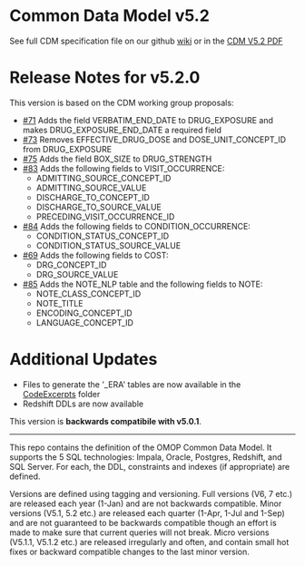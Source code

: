 Common Data Model v5.2
=================

See full CDM specification file on our github [wiki](https://github.com/OHDSI/CommonDataModel/wiki) or in the [CDM V5.2 PDF](https://github.com/OHDSI/CommonDataModel/blob/v5.2.0/OMOP_CDM_v5_2.pdf)


Release Notes for v5.2.0
=============
This version is based on the CDM working group proposals:
* [#71](https://github.com/OHDSI/CommonDataModel/issues/71) Adds the field VERBATIM_END_DATE to DRUG_EXPOSURE and makes DRUG_EXPOSURE_END_DATE a required field
* [#73](https://github.com/OHDSI/CommonDataModel/issues/73) Removes EFFECTIVE_DRUG_DOSE and DOSE_UNIT_CONCEPT_ID from DRUG_EXPOSURE
* [#75](https://github.com/OHDSI/CommonDataModel/issues/75) Adds the field BOX_SIZE to DRUG_STRENGTH
* [#83](https://github.com/OHDSI/CommonDataModel/issues/83) Adds the following fields to VISIT_OCCURRENCE:
  * ADMITTING_SOURCE_CONCEPT_ID
  * ADMITTING_SOURCE_VALUE
  * DISCHARGE_TO_CONCEPT_ID
  * DISCHARGE_TO_SOURCE_VALUE
  * PRECEDING_VISIT_OCCURRENCE_ID
* [#84](https://github.com/OHDSI/CommonDataModel/issues/84) Adds the following fields to CONDITION_OCCURRENCE:
  * CONDITION_STATUS_CONCEPT_ID
  * CONDITION_STATUS_SOURCE_VALUE
* [#69](https://github.com/OHDSI/CommonDataModel/issues/69) Adds the following fields to COST:
  * DRG_CONCEPT_ID
  * DRG_SOURCE_VALUE
* [#85](https://github.com/OHDSI/CommonDataModel/issues/85) Adds the NOTE_NLP table and the following fields to NOTE:
  * NOTE_CLASS_CONCEPT_ID
  * NOTE_TITLE
  * ENCODING_CONCEPT_ID
  * LANGUAGE_CONCEPT_ID
  
Additional Updates
==================

* Files to generate the '_ERA' tables are now available in the [CodeExcerpts](https://github.com/OHDSI/CommonDataModel/tree/master/CodeExcerpts) folder
* Redshift DDLs are now available

This version is **backwards compatibile with v5.0.1**. 


---------
  

This repo contains the definition of the OMOP Common Data Model. It supports the 5 SQL technologies: Impala, Oracle, Postgres, Redshift, and SQL Server. For each, the DDL, constraints and indexes (if appropriate) are defined. 


Versions are defined using tagging and versioning. Full versions (V6, 7 etc.) are released each year (1-Jan) and are not backwards compatible. Minor versions (V5.1, 5.2 etc.) are released each quarter (1-Apr, 1-Jul and 1-Sep) and are not guaranteed to be backwards compatible though an effort is made to make sure that current queries will not break. Micro versions (V5.1.1, V5.1.2 etc.) are released irregularly and often, and contain small hot fixes or backward compatible changes to the last minor version.
